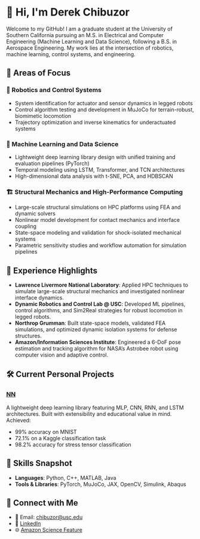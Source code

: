 # 👋 Hi, I'm Derek Chibuzor

Welcome to my GitHub! I am a graduate student at the University of Southern California pursuing an M.S. in Electrical and Computer Engineering (Machine Learning and Data Science), following a B.S. in Aerospace Engineering. My work lies at the intersection of robotics, machine learning, control systems, and engineering. 

## 🧠 Areas of Focus

### 🦿 Robotics and Control Systems
- System identification for actuator and sensor dynamics in legged robots
- Control algorithm testing and development in MuJoCo for terrain-robust, biomimetic locomotion
- Trajectory optimization and inverse kinematics for underactuated systems

### 🧮 Machine Learning and Data Science
- Lightweight deep learning library design with unified training and evaluation pipelines (PyTorch)
- Temporal modeling using LSTM, Transformer, and TCN architectures
- High-dimensional data analysis with t-SNE, PCA, and HDBSCAN

### 🏗️ Structural Mechanics and High-Performance Computing
- Large-scale structural simulations on HPC platforms using FEA and dynamic solvers
- Nonlinear model development for contact mechanics and interface coupling
- State-space modeling and validation for shock-isolated mechanical systems
- Parametric sensitivity studies and workflow automation for simulation pipelines

## 🧠 Experience Highlights

- **Lawrence Livermore National Laboratory**: Applied HPC techniques to simulate large-scale structural mechanics and investigated nonlinear interface dynamics.
- **Dynamic Robotics and Control Lab @ USC**: Developed ML pipelines, control algorithms, and Sim2Real strategies for robust locomotion in legged robots.
- **Northrop Grumman**: Built state-space models, validated FEA simulations, and optimized dynamic isolation systems for defense structures.
- **Amazon/Information Sciences Institute**: Engineered a 6-DoF pose estimation and tracking algorithm for NASA’s Astrobee robot using computer vision and adaptive control.

## 🛠️ Current Personal Projects

### [NN](https://github.com/derekc22/NN)
A lightweight deep learning library featuring MLP, CNN, RNN, and LSTM architectures. Built with extensibility and educational value in mind. Achieved:
- 99% accuracy on MNIST
- 72.1% on a Kaggle classification task
- 98.2% accuracy for stress tensor classification

## 💼 Skills Snapshot

- **Languages**: Python, C++, MATLAB, Java
- **Tools & Libraries**: PyTorch, MuJoCo, JAX, OpenCV, Simulink, Abaqus

## 🔗 Connect with Me

- 📧 Email: chibuzor@usc.edu  
- 🔗 [LinkedIn](https://www.linkedin.com/in/derekchibuzor)  
- 🌐 [Amazon Science Feature](https://www.amazon.science/news-and-features/usc-sure-student-develops-prototype-algorithm-to-help-automate-spacecraft-docking)
